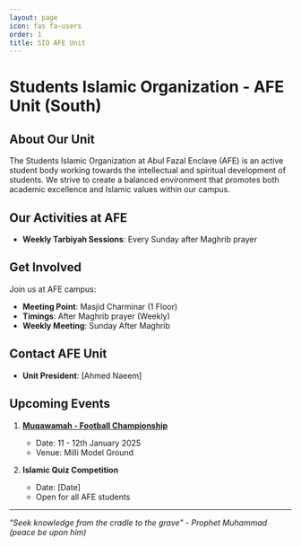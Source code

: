```yaml
---
layout: page
icon: fas fa-users
order: 1
title: SIO AFE Unit
---
```


# Students Islamic Organization - AFE Unit (South)

## About Our Unit
The Students Islamic Organization at Abul Fazal Enclave (AFE) is an active student body working towards the intellectual and spiritual development of students. We strive to create a balanced environment that promotes both academic excellence and Islamic values within our campus.

## Our Activities at AFE
- **Weekly Tarbiyah Sessions**: Every Sunday after Maghrib prayer

## Get Involved
Join us at AFE campus:
- **Meeting Point**: Masjid Charminar (1 Floor) 
- **Timings**: After Maghrib prayer (Weekly)
- **Weekly Meeting**: Sunday After Maghrib

## Contact AFE Unit
- **Unit President**: [Ahmed Naeem]

## Upcoming Events
1. **[Muqawamah - Football Championship](muqawamah/index.md)**
   - Date: 11 - 12th January 2025
   - Venue: Milli Model Ground

2. **Islamic Quiz Competition**
   - Date: [Date]
   - Open for all AFE students

---

*"Seek knowledge from the cradle to the grave" - Prophet Muhammad (peace be upon him)*